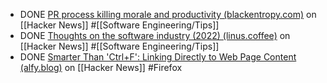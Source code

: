 - DONE [PR process killing morale and productivity (blackentropy.com)](https://news.ycombinator.com/item?id=42274003) on [[Hacker News]] #[[Software Engineering/Tips]]
- DONE [Thoughts on the software industry (2022) (linus.coffee)](https://news.ycombinator.com/item?id=42280119) on [[Hacker News]] #[[Software Engineering/Tips]]
- DONE [Smarter Than 'Ctrl+F': Linking Directly to Web Page Content (alfy.blog)](https://news.ycombinator.com/item?id=41943098) on [[Hacker News]] #Firefox